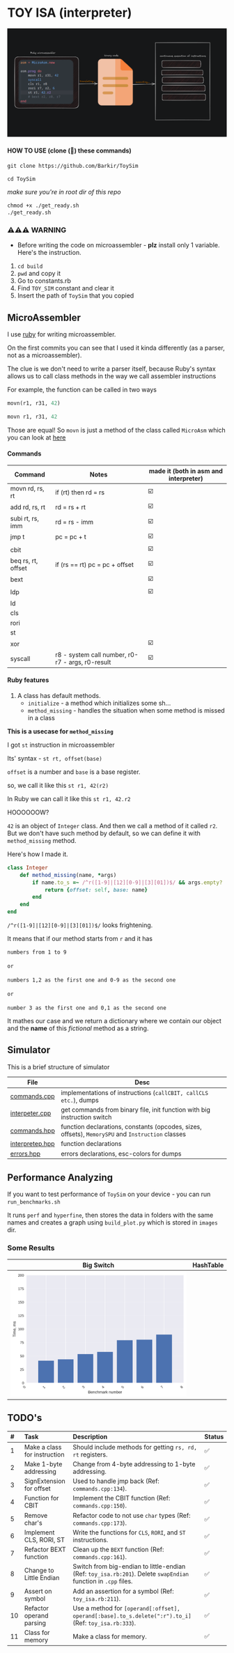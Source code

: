 # TOY ISA (interpreter)
![alt text](readme/image.png)

#### HOW TO USE (clone (🤡) these commands)

```
git clone https://github.com/Barkir/ToySim
```
```
cd ToySim
```

_make sure you're in root dir of this repo_

```
chmod +x ./get_ready.sh
./get_ready.sh
```

### ⚠️⚠️⚠️ WARNING
- Before writing the code on microassembler - **plz** install only 1 variable. Here's the instruction.
1. `cd build`
2. `pwd` and copy it
3. Go to constants.rb
4. Find `TOY_SIM` constant and clear it
5. Insert the path of `ToySim` that you copied



## MicroAssembler
I use [ruby](https://www.ruby-lang.org/en/) for writing microassembler.

On the first commits you can see that I used it kinda differently (as a parser, not as a microassembler).

The clue is we don't need to write a parser itself, because Ruby's syntax allows us to call class methods in the way we call assembler instructions

For example, the function can be called in two ways

```ruby
movn(r1, r31, 42)
```

```ruby
movn r1, r31, 42
```

Those are equal! So `movn` is just a method of the class called `MicroAsm` which you can look at [here](./toy_isa.rb)

#### Commands

| Command | Notes     | made it (both in asm and interpreter) |
|---------|-----------|---------|
| movn rd, rs, rt    | if (rt) then rd = rs                 | ☑️        |
| add rd, rs, rt     | rd = rs + rt                         | ☑️        |
| subi rt, rs, imm   | rd = rs - imm                        | ☑️        |
| jmp t    | pc = pc + t                                    | ☑️        |
| cbit    |                                                 | ☑️        |
| beq rs, rt, offset     | if (rs == rt) pc = pc + offset   | ☑️        |
| bext    |                                                 | ☑️        |
| ldp     |                                                 | ☑️        |
| ld      |                                                 |         |
| cls     |                                                 |         |
| rori    |                                                 |         |
| st      |                                                 |         |
| xor     |                                                 | ☑️        |
| syscall | r8 - system call number, r0-r7 - args, r0-result| ☑️        |

#### Ruby features
1. A class has default methods.
    - `initialize` - a method which initializes some sh...
    - `method_missing` - handles the situation when some method is missed in a class


**This is a usecase for `method_missing`**

I got `st` instruction in microassembler

Its' syntax - `st rt, offset(base)`

`offset` is a number and `base` is a base register.

so, we call it like this `st r1, 42(r2)`

In Ruby we can call it like this `st r1, 42.r2`

HOOOOOOW?

`42` is an object of `Integer` class. And then we call a method of it called `r2`. But we don't have such method by default, so we can define it with `method_missing` method.

Here's how I made it.

```ruby
class Integer
    def method_missing(name, *args)
        if name.to_s =~ /^r([1-9]|[12][0-9]|[3][01])$/ && args.empty?
            return {offset: self, base: name}
        end
    end
end
```

`/^r([1-9]|[12][0-9]|[3][01])$/` looks frightening.

It means that if our method starts from `r` and it has

```
numbers from 1 to 9

or

numbers 1,2 as the first one and 0-9 as the second one

or

number 3 as the first one and 0,1 as the second one
```


It mathes our case and we return a dictionary where we contain our object and the **name** of this _fictional_ method as a string.

## Simulator

This is a brief structure of simulator

| File | Desc |
|------|------|
| [commands.cpp](src/commands.cpp) | implementations of instructions (`callCBIT, callCLS etc.`), dumps|
| [interpeter.cpp](src/interpreter.cpp) | get commands from binary file, init function with big instruction switch |
| [commands.hpp](include/commands.hpp) | function declarations, constants (opcodes, sizes, offsets), `MemorySPU` and `Instruction` classes |
| [interpretep.hpp](include/interpreter.hpp) | function declarations |
| [errors.hpp](include/errors.hpp) | errors declarations, esc-colors for dumps|

## Performance Analyzing
If you want to test performance of `ToySim` on your device - you can run `run_benchmarks.sh`

It runs `perf` and `hyperfine`, then stores the data in folders with the same names and creates a graph using `build_plot.py` which is stored in `images` dir.

### Some Results

| Big Switch | HashTable |
|--------|-----|
|![image1](./benchmarks/images/chart_20251024_190354_622493.png)| |

## TODO's

| #   | Task                         | Description                                                                                                    | Status |
| :-- | :--------------------------- | :------------------------------------------------------------------------------------------------------------- | :----- |
| 1   | Make a class for instruction | Should include methods for getting `rs, rd, rt` registers.                                                     | ✅      |
| 2   | Make 1-byte addressing       | Change from 4-byte addressing to 1-byte addressing.                                                            | ✅      |
| 3   | SignExtension for offset     | Used to handle jmp back (Ref: `commands.cpp:134`).                                                             | ✅      |
| 4   | Function for CBIT            | Implement the CBIT function (Ref: `commands.cpp:150`).                                                         | ✅      |
| 5   | Remove char's                | Refactor code to not use `char` types (Ref: `commands.cpp:173`).                                               | ✅      |
| 6   | Implement CLS, RORI, ST      | Write the functions for `CLS`, `RORI`, and `ST` instructions.                                                  | ✅      |
| 7   | Refactor BEXT function       | Clean up the `BEXT` function (Ref: `commands.cpp:161`).                                                        | ✅      |
| 8   | Change to Little Endian      | Switch from big-endian to little-endian (Ref: `toy_isa.rb:201`). Delete `swapEndian` function in `.cpp` files. | ✅      |
| 9   | Assert on symbol             | Add an assertion for a symbol (Ref: `toy_isa.rb:211`).                                                         | ✅      |
| 10  | Refactor operand parsing     | Use a method for `[operand[:offset], operand[:base].to_s.delete(":r").to_i]` (Ref: `toy_isa.rb:333`).          | ✅      |
| 11  | Class for memory             | Make a class for memory.                                                                                       | ✅      |

